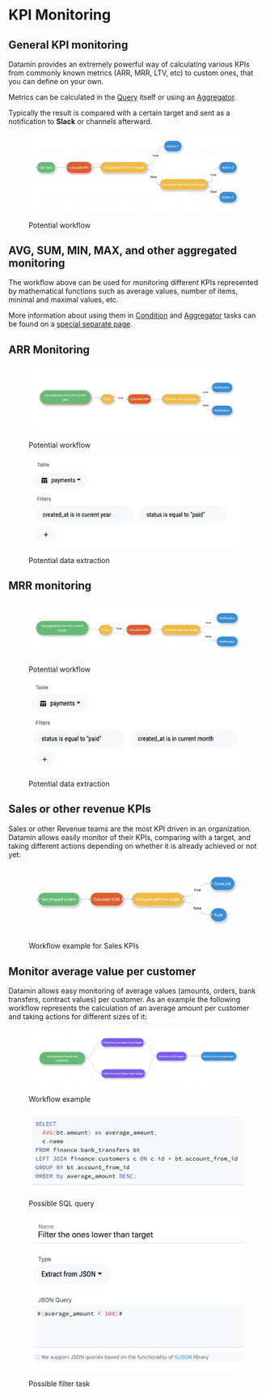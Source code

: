 # KPI Monitoring

## General KPI monitoring

Datamin provides an extremely powerful way of calculating various KPIs from commonly known metrics (ARR, MRR, LTV, etc) to custom ones, that you can define on your own.

Metrics can be calculated in the [Query](../workflows/tasks-ip/#query) itself or using an [Aggregator](../workflows/tasks-ip/#aggregator).

Typically the result is compared with a certain target and sent as a notification to **Slack** or channels afterward.

<figure><img src="../.gitbook/assets/Screenshot 2022-10-01 at 18.23.31.png" alt=""><figcaption><p>Potential workflow</p></figcaption></figure>

## AVG, SUM, MIN, MAX, and other aggregated monitoring

The workflow above can be used for monitoring different KPIs represented by mathematical functions such as average values, number of items, minimal and maximal values, etc.&#x20;

More information about using them in [Condition](../workflows/tasks-ip/#condition) and [Aggregator](../workflows/tasks-ip/#aggregator) tasks can be found on a [special separate page](../workflows/tasks-ip/mathematical-functions.md).



## ARR Monitoring

<figure><img src="../.gitbook/assets/Screenshot 2022-10-01 at 18.12.44.png" alt=""><figcaption><p>Potential workflow</p></figcaption></figure>

<figure><img src="../.gitbook/assets/Screenshot 2022-10-01 at 18.13.09.png" alt=""><figcaption><p>Potential data extraction</p></figcaption></figure>

## MRR monitoring

<figure><img src="../.gitbook/assets/Screenshot 2022-10-01 at 18.28.29.png" alt=""><figcaption><p>Potential workflow</p></figcaption></figure>

<figure><img src="../.gitbook/assets/Screenshot 2022-10-01 at 18.28.48.png" alt=""><figcaption><p>Potential data extraction</p></figcaption></figure>

## Sales or other revenue KPIs

Sales or other Revenue teams are the most KPI driven in an organization. Datamin allows easily monitor of their KPIs, comparing with a target, and taking different actions depending on whether it is already achieved or not yet:

<figure><img src="../.gitbook/assets/Screenshot 2022-10-07 at 19.24.59.png" alt=""><figcaption><p>Workflow example for Sales KPIs</p></figcaption></figure>

## Monitor average value per customer

Datamin allows easy monitoring of average values (amounts, orders, bank transfers, contract values) per customer. As an example the following workflow represents the calculation of an average amount per customer and taking actions for different sizes of it:

<figure><img src="../.gitbook/assets/Screenshot 2022-10-06 at 17.21.28.png" alt=""><figcaption><p>Workflow example</p></figcaption></figure>

<figure><img src="../.gitbook/assets/Screenshot 2022-10-06 at 17.22.03.png" alt=""><figcaption><p>Possible SQL query</p></figcaption></figure>

<figure><img src="../.gitbook/assets/Screenshot 2022-10-06 at 17.22.19.png" alt=""><figcaption><p>Possible filter task</p></figcaption></figure>
